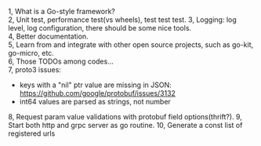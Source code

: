 1, What is a Go-style framework?  
2, Unit test, performance test(vs wheels), test test test.
3, Logging: log level, log configuration, there should be some nice tools.  
4, Better documentation.  
5, Learn from and integrate with other open source projects, such as go-kit, go-micro, etc.  
6, Those TODOs among codes...  
7, proto3 issues:
 * keys with a "nil" ptr value are missing in JSON:
   https://github.com/google/protobuf/issues/3132
 * int64 values are parsed as strings, not number

8, Request param value validations with protobuf field options(thrift?).
9, Start both http and grpc server as go routine.
10, Generate a const list of registered urls